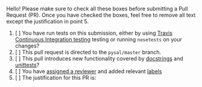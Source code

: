 Hello! Please make sure to check all these boxes before submitting a Pull Request
(PR). Once you have checked the boxes, feel free to remove all text except the
justification in point 5. 

1. [ ] You have run tests on this submission, either by using [Travis Continuous Integration testing](https://github.com/pysal/pysal/wiki/GitHub-Standard-Operating-Procedures#automated-testing-w-travis-ci) testing or running `nosetests` on your changes?
2. [ ] This pull request is directed to the `pysal/master` branch.
3. [ ] This pull introduces new functionality covered by
   [docstrings](https://en.wikipedia.org/wiki/Docstring#Python) and
   [unittests](https://docs.python.org/2/library/unittest.html)? 
4. [ ] You have [assigned a
   reviewer](https://help.github.com/articles/assigning-issues-and-pull-requests-to-other-github-users/) and added relevant [labels](https://help.github.com/articles/applying-labels-to-issues-and-pull-requests/)
5. [ ] The justification for this PR is: 
